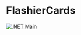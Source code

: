 # FlashierCards
[![.NET Main](https://github.com/PogEx/FlashierCards/actions/workflows/dotnet.yml/badge.svg)](https://github.com/PogEx/FlashierCards/actions/workflows/dotnet.yml)
